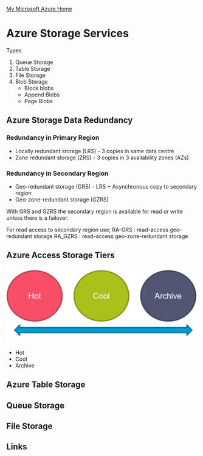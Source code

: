 [My Microsoft Azure Home](microsoft_learn_home.md)


# Azure Storage Services

Types 

1. Queue Storage
2. Table Storage
3. File Storage
4. Blob Storage
    - Block blobs
    - Append Blobs
    - Page Blobs


## Azure Storage Data Redundancy

### Redundancy in Primary Region

* Locally redundant storage (LRS) - 3 copies in same data centre
* Zone redundant storage (ZRS) - 3 copies in 3 availability zones (AZs)



### Redundancy in Secondary Region

* Geo-redundant storage (GRS) - LRS + Asynchronous copy to secondary region
* Geo-zone-redundant storage (GZRS)

With GRS and GZRS the secondary region is available for read or write unless there is a failover.

For read access to secondary region use;
RA-GRS : read-access geo-redundant storage
RA_GZRS : read-access geo-zone-redundant storage


## Azure Access Storage Tiers

![Azure Storage Access](images/azure_storage_access_tiers.png)


* Hot
* Cool
* Archive


## Azure Table Storage



## Queue Storage


## File Storage



## Links





